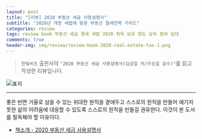 ```yaml
---  
layout: post  
title: "[리뷰] 2020 부동산 세금 사용설명서"  
subtitle: "2020년 개정 세법에 맞춘 부동산 절세전략 가이드"  
categories: review  
tags: review book 부동산 세금 절세 세법 2020 취득 보유 양도 상속 증여 임대  
comments: true  
header-img: img/review/review-book-2020-real-estate-tax-1.png
---  
```

  
> `한빛비즈` 출판사의 `"2020 부동산 세금 사용설명서(김성일 저/우승일 감수)"`를 읽고 작성한 리뷰입니다.  

![표지](https://theorydb.github.io/assets/img/review/review-book-2020-real-estate-tax-1.png)  

---

좋은 반면 거울로 삼을 수 있는 위대한 원칙을 곁에두고 스스로의 원칙을 만들어 예기치 못한 삶의 어려움에 대응할 수 있도록 스스로의 원칙을 만들길 권유한다. 이것이 본 도서를 필독해야 할 이유이다.

* [책소개 - 2020 부동산 세금 사용설명서](http://www.yes24.com/Product/Goods/90367322)

